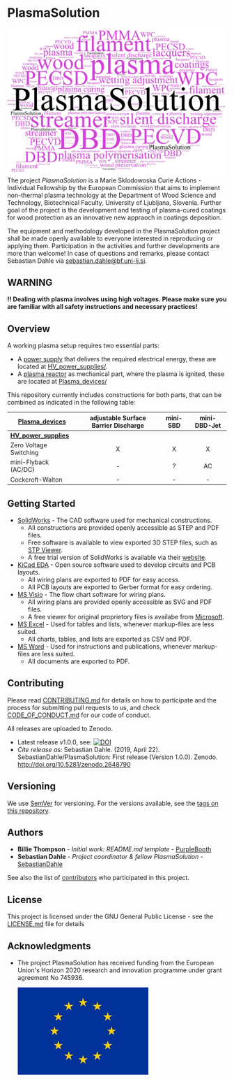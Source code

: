 # PlasmaSolution

![PlasmaSolution-logo](https://github.com/SebastianDahle/PlasmaSolution/blob/master/PlasmaSolution.jpg "PlasmaSolution-logo")
The project *PlasmaSolution* is a Marie Sklodowoska Curie Actions - Individual Fellowship by the European Commission that aims to implement non-thermal plasma technology at the Department of Wood Science and Technology, Biotechnical Faculty, University of Ljubljana, Slovenia. Further goal of the project is the development and testing of plasma-cured coatings for wood protection as an innovative new appraoch in coatings deposition.

The equipment and methodology developed in the PlasmaSolution project shall be made openly available to everyone interested in reproducing or applying them. Participation in the activities and further developments are more than welcome! In case of questions and remarks, please contact Sebastian Dahle via [sebastian.dahle@bf.uni-lj.si](mailto:sebastian.dahle@bf.uni-lj.si).

## WARNING

**!! Dealing with plasma involves using high voltages. Please make sure you are familiar with all safety instructions and necessary practices!**

## Overview

A working plasma setup requires two essential parts:
* A [power supply](HV_power_supplies/) that delivers the required electrical energy, these are located at [HV_power_supplies/](HV_power_supplies/).
* A [plasma reactor](Plasma_devices/) as mechanical part, where the plasma is ignited, these are located at [Plasma_devices/](Plasma_devices/)

This repository currently includes constructions for both parts, that can be combined as indicated in the following table:

| [Plasma_devices](Plasma_devices/) | adjustable Surface Barrier Discharge | mini-SBD | mini-DBD-Jet |
|-------------------------|:---:|:---:|:---:|
| **[HV_power_supplies](HV_power_supplies/)** | | |
|  Zero Voltage Switching |  X  |  X  |  X  |
|  mini-Flyback (AC/DC)   |  -  |  ?  |  AC |
|  Cockcroft-Walton       |  -  |  -  |  -  |

## Getting Started

* [SolidWorks](https://www.solidworks.com/) - The CAD software used for mechanical constructions.
  * All constructions are provided openly accessible as STEP and PDF files.
  * Free software is available to view exported 3D STEP files, such as [STP Viewer](https://stpviewer.com/).
  * A free trial version of SolidWorks is available via their [website](https://www.solidworks.com/solution/job-functions/students).
* [KiCad EDA](kicad-pcb.org/download/) - Open source software used to develop circuits and PCB layouts.
  * All wiring plans are exported to PDF for easy access.
  * All PCB layouts are exported to Gerber format for easy ordering.
* [MS Visio](https://products.office.com/visio/) - The flow chart software for wiring plans.
  * All wiring plans are provided openly accessible as SVG and PDF files.
  * A free viewer for original proprietory files is availabe from [Microsoft](https://www.microsoft.com/download/details.aspx?id=35811).
* [MS Excel](https://products.office.com/excel/) - Used for tables and lists, whenever markup-files are less suited.
  * All charts, tables, and lists are exported as CSV and PDF.
* [MS Word](https://products.office.com/word/) - Used for instructions and publications, whenever markup-files are less suited.
  * All documents are exported to PDF.

## Contributing

Please read [CONTRIBUTING.md](https://github.com/SebastianDahle/PlasmaSolution/blob/master/CONTRIBUTING.md) for details on how to participate and the process for submitting pull requests to us, and check [CODE_OF_CONDUCT.md](https://github.com/SebastianDahle/PlasmaSolution/blob/master/CODE_OF_CONDUCT.md) for our code of conduct.

All releases are uploaded to Zenodo. 
* Latest release v1.0.0, see: [![DOI](https://zenodo.org/badge/DOI/10.5281/zenodo.2648790.svg)](https://doi.org/10.5281/zenodo.2648790)
* *Cite release as:* Sebastian Dahle. (2019, April 22). SebastianDahle/PlasmaSolution: First release (Version 1.0.0). Zenodo. http://doi.org/10.5281/zenodo.2648790

## Versioning

We use [SemVer](http://semver.org/) for versioning. For the versions available, see the [tags on this repository](https://github.com/SebastianDahle/PlasmaSolution/tags). 

## Authors

* **Billie Thompson** - *Initial work: README.md template* - [PurpleBooth](https://github.com/PurpleBooth)
* **Sebastian Dahle** - *Project coordinator & fellow PlasmaSolution* - [SebastianDahle](https://github.com/SebastianDahle)

See also the list of [contributors](https://github.com/SebastianDahle/PlasmaSolution/contributors) who participated in this project.

## License

This project is licensed under the GNU General Public License - see the [LICENSE.md](https://github.com/SebastianDahle/PlasmaSolution/blob/master/LICENSE) file for details

## Acknowledgments

* The project PlasmaSolution has received funding from the European Union's Horizon 2020 research and innovation programme under grant agreement No 745936.

   ![EU flag](https://github.com/SebastianDahle/PlasmaSolution/blob/master/EU_flag_small.jpg)

